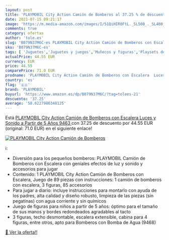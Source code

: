 ```yaml
---
layout: post
title: 'PLAYMOBIL City Action Camión de Bomberos al 37.25 % de descuento'
date: 2021-07-15 09:21:17
image: 'https://m.media-amazon.com/images/I/51QiHIR0FtL._SL500_._SL400_.jpg'
comments: true
category: ofertas
author: 'tole.es'
slug: 'B079N37M6C-es PLAYMOBIL City Action Camión de Bomberos con Escalera...'
sku: 'B079N37M6C-es'
tags: [ 'Juguetes','Juguetes y juegos','Muñecos y figuras','Playsets de figuras de juguete para niños','playmobil', ]
actualPrice: 44.55 EUR
currency: EUR
price: 44.55
comparePrice: 71.0 EUR
prodname: 'PLAYMOBIL City Action Camión de Bomberos con Escalera  Luces y Sonido  a Partir de 5 Años  9463 '
country: 'es'
flag: '🇪🇸'
brand: 'PLAYMOBIL'
buyurl: 'https://www.amazon.es/dp/B079N37M6C/?tag=tolees-21'
descuento: '37.25'
average: '58.6227986348125'
---
```


Está [PLAYMOBIL City Action Camión de Bomberos con Escalera  Luces y Sonido  a Partir de 5 Años  9463 ](https://www.amazon.es/dp/B079N37M6C/?tag=tolees-21) con 37.25 de descuento por 44.55 EUR (original: 71.0 EUR) en el siguiente enlace!

[![PLAYMOBIL City Action Camión de Bomberos](https://m.media-amazon.com/images/I/51QiHIR0FtL._SL500_._SL400_.jpg)](https://www.amazon.es/dp/B079N37M6C/?tag=tolees-21)

ℹ️:

- Diversión para los pequeños bomberos: PLAYMOBIL Camión de Bomberos con Escalera con geniales efectos de luz y sonido y accesorios para jugar
- Contenido: 1 PLAYMOBIL City Action Camión de Bomberos con Escalera, Juego de 89 piezas con instrucciones: 1 camión de bomberos con escalera, 3 figuras, 85 accesorios
- Para jugar a diario: incluye instrucciones para montarlo con ayuda de los padres, alta calidad y diseño robusto, limpieza de las piezas (sin pegatinas) con agua corriente y sin químicos
- Juego de figuras para niños a partir de 5 años: óptimo para el tamaño de sus manos y bordes redondeados agradables al tacto
- 3 figuras, techo desmontable, escalera extensible, cabina para 4 figuras, entre otros, apto para Bomberos con Bomba de Agua (9468)

[🛒 Ver la oferta!!](https://www.amazon.es/dp/B079N37M6C/?tag=tolees-21)
